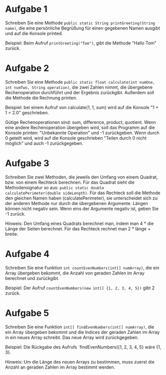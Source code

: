 # Aufgabe 1
Schreiben Sie eine Methode `public static String printGreeting(String name)`, die eine persönliche Begrüßung für einen gegebenen Namen ausgibt und auf die Konsole printed.

Beispiel: Beim Aufruf `printGreeting("Tom")`, gibt die Methode "Hallo Tom" zurück.
# Aufgabe 2
Schreiben Sie eine Methode `public static float calculate(int numOne, int numTwo, String operation)`, die zwei Zahlen nimmt, die übergebene Rechenoperation durchführt und der Ergebnis zurückgibt. Außerdem soll die Methode die Rechnung printen.

Beispiel: bei einem Aufruf von calculate(1, 1, sum) wird auf die Konsole "1 + 1 = 2.0" geschrieben.

Gütige Rechenoperationen sind: sum, difference, product, quotient. Wenn eine andere Rechenoperation übergeben wird, soll das Programm auf die Konsole printen: "Unbekannte Operation" und -1 zurückgeben.
Wenn durch 0 geteilt wird, wird auf die Konsole geschrieben "Teilen durch 0 nicht möglich" und auch -1 zurückgegeben.
# Aufgabe 3
Schreiben Sie zwei Methoden, die jeweils den Umfang von einem Quadrat, bzw. von einem Rechteck berechnen. Für das Quadrat sieht die Methodensignatur so aus: `public static double calculatePerimeter(double sideLength)`.
Für das Rechteck soll die Methode den gleichen Namen haben (calculatePerimeter), sie unterscheidet sich zu der anderen Methode nur durch die übergebenen Argumente.
Längen können nicht negativ sein. Wenn eins der Argumente negativ ist, geben Sie -1 zurück.

Hinweis: Den Umfang eines Quadrats berechnet man, indem man 4 * die Länge der Seiten berechnet. Für das Rechteck rechnet man 2 * länge + breite.
# Aufgabe 4
Schreiben Sie eine Funktion `int countEvenNumbers(int[] numArray)`, die ein Array übergeben bekommt, die Anzahl von geraden Zahlen im Array berechnet und zurückgibt.

Beispiel: Der Aufruf `countEvenNumbers(new int[] {1, 2, 3, 4, 5})` gibt 2 zurück.
# Aufgabe 5
Schreiben Sie eine Funktion `int[] findEvenNumbers(int[] numArray)`, die ein Array übergeben bekommt und die Indices der geraden Zahlen im Array in ein neues Array schreibt. Das neue Array wird zurückgegeben.

Beispiel: Die Rückgabe des Aufrufs ´findEvenNumbers({1, 2, 3, 4, 5} wäre {1, 3}.

Hinweis: Um die Länge des neuen Arrays zu bestimmen, muss zuerst die Anzahl an geraden Zahlen im Array bestimmt werden.